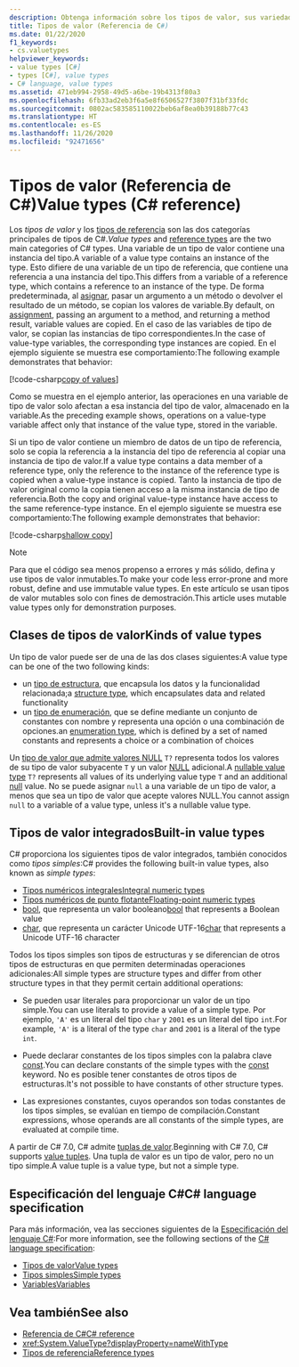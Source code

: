 ```yaml
---
description: Obtenga información sobre los tipos de valor, sus variedades y los que están integrados en C#.
title: Tipos de valor (Referencia de C#)
ms.date: 01/22/2020
f1_keywords:
- cs.valuetypes
helpviewer_keywords:
- value types [C#]
- types [C#], value types
- C# language, value types
ms.assetid: 471eb994-2958-49d5-a6be-19b4313f80a3
ms.openlocfilehash: 6fb33ad2eb3f6a5e8f6506527f3807f31bf33fdc
ms.sourcegitcommit: 0802ac583585110022beb6af8ea0b39188b77c43
ms.translationtype: HT
ms.contentlocale: es-ES
ms.lasthandoff: 11/26/2020
ms.locfileid: "92471656"
---
```

# <a name="value-types-c-reference"></a><span data-ttu-id="2a405-103">Tipos de valor (Referencia de C#)</span><span class="sxs-lookup"><span data-stu-id="2a405-103">Value types (C# reference)</span></span>

<span data-ttu-id="2a405-104">Los *tipos de valor* y los [tipos de referencia](../keywords/reference-types.md) son las dos categorías principales de tipos de C#.</span><span class="sxs-lookup"><span data-stu-id="2a405-104">*Value types* and [reference types](../keywords/reference-types.md) are the two main categories of C# types.</span></span> <span data-ttu-id="2a405-105">Una variable de un tipo de valor contiene una instancia del tipo.</span><span class="sxs-lookup"><span data-stu-id="2a405-105">A variable of a value type contains an instance of the type.</span></span> <span data-ttu-id="2a405-106">Esto difiere de una variable de un tipo de referencia, que contiene una referencia a una instancia del tipo.</span><span class="sxs-lookup"><span data-stu-id="2a405-106">This differs from a variable of a reference type, which contains a reference to an instance of the type.</span></span> <span data-ttu-id="2a405-107">De forma predeterminada, al [asignar](../operators/assignment-operator.md), pasar un argumento a un método o devolver el resultado de un método, se copian los valores de variable.</span><span class="sxs-lookup"><span data-stu-id="2a405-107">By default, on [assignment](../operators/assignment-operator.md), passing an argument to a method, and returning a method result, variable values are copied.</span></span> <span data-ttu-id="2a405-108">En el caso de las variables de tipo de valor, se copian las instancias de tipo correspondientes.</span><span class="sxs-lookup"><span data-stu-id="2a405-108">In the case of value-type variables, the corresponding type instances are copied.</span></span> <span data-ttu-id="2a405-109">En el ejemplo siguiente se muestra ese comportamiento:</span><span class="sxs-lookup"><span data-stu-id="2a405-109">The following example demonstrates that behavior:</span></span>

[!code-csharp[copy of values](snippets/shared/ValueTypes.cs#ValueTypeCopied)]

<span data-ttu-id="2a405-110">Como se muestra en el ejemplo anterior, las operaciones en una variable de tipo de valor solo afectan a esa instancia del tipo de valor, almacenado en la variable.</span><span class="sxs-lookup"><span data-stu-id="2a405-110">As the preceding example shows, operations on a value-type variable affect only that instance of the value type, stored in the variable.</span></span>

<span data-ttu-id="2a405-111">Si un tipo de valor contiene un miembro de datos de un tipo de referencia, solo se copia la referencia a la instancia del tipo de referencia al copiar una instancia de tipo de valor.</span><span class="sxs-lookup"><span data-stu-id="2a405-111">If a value type contains a data member of a reference type, only the reference to the instance of the reference type is copied when a value-type instance is copied.</span></span> <span data-ttu-id="2a405-112">Tanto la instancia de tipo de valor original como la copia tienen acceso a la misma instancia de tipo de referencia.</span><span class="sxs-lookup"><span data-stu-id="2a405-112">Both the copy and original value-type instance have access to the same reference-type instance.</span></span> <span data-ttu-id="2a405-113">En el ejemplo siguiente se muestra ese comportamiento:</span><span class="sxs-lookup"><span data-stu-id="2a405-113">The following example demonstrates that behavior:</span></span>

[!code-csharp[shallow copy](snippets/shared/ValueTypes.cs#ShallowCopy)]

> [!NOTE]
> <span data-ttu-id="2a405-114">Para que el código sea menos propenso a errores y más sólido, defina y use tipos de valor inmutables.</span><span class="sxs-lookup"><span data-stu-id="2a405-114">To make your code less error-prone and more robust, define and use immutable value types.</span></span> <span data-ttu-id="2a405-115">En este artículo se usan tipos de valor mutables solo con fines de demostración.</span><span class="sxs-lookup"><span data-stu-id="2a405-115">This article uses mutable value types only for demonstration purposes.</span></span>

## <a name="kinds-of-value-types"></a><span data-ttu-id="2a405-116">Clases de tipos de valor</span><span class="sxs-lookup"><span data-stu-id="2a405-116">Kinds of value types</span></span>

<span data-ttu-id="2a405-117">Un tipo de valor puede ser de una de las dos clases siguientes:</span><span class="sxs-lookup"><span data-stu-id="2a405-117">A value type can be one of the two following kinds:</span></span>

- <span data-ttu-id="2a405-118">un [tipo de estructura](struct.md), que encapsula los datos y la funcionalidad relacionada;</span><span class="sxs-lookup"><span data-stu-id="2a405-118">a [structure type](struct.md), which encapsulates data and related functionality</span></span>
- <span data-ttu-id="2a405-119">un [tipo de enumeración](enum.md), que se define mediante un conjunto de constantes con nombre y representa una opción o una combinación de opciones.</span><span class="sxs-lookup"><span data-stu-id="2a405-119">an [enumeration type](enum.md), which is defined by a set of named constants and represents a choice or a combination of choices</span></span>

<span data-ttu-id="2a405-120">Un [tipo de valor que admite valores NULL](nullable-value-types.md) `T?` representa todos los valores de su tipo de valor subyacente `T` y un valor [NULL](../keywords/null.md) adicional.</span><span class="sxs-lookup"><span data-stu-id="2a405-120">A [nullable value type](nullable-value-types.md) `T?` represents all values of its underlying value type `T` and an additional [null](../keywords/null.md) value.</span></span> <span data-ttu-id="2a405-121">No se puede asignar `null` a una variable de un tipo de valor, a menos que sea un tipo de valor que acepte valores NULL.</span><span class="sxs-lookup"><span data-stu-id="2a405-121">You cannot assign `null` to a variable of a value type, unless it's a nullable value type.</span></span>

## <a name="built-in-value-types"></a><span data-ttu-id="2a405-122">Tipos de valor integrados</span><span class="sxs-lookup"><span data-stu-id="2a405-122">Built-in value types</span></span>

<span data-ttu-id="2a405-123">C# proporciona los siguientes tipos de valor integrados, también conocidos como *tipos simples*:</span><span class="sxs-lookup"><span data-stu-id="2a405-123">C# provides the following built-in value types, also known as *simple types*:</span></span>

- [<span data-ttu-id="2a405-124">Tipos numéricos integrales</span><span class="sxs-lookup"><span data-stu-id="2a405-124">Integral numeric types</span></span>](integral-numeric-types.md)
- [<span data-ttu-id="2a405-125">Tipos numéricos de punto flotante</span><span class="sxs-lookup"><span data-stu-id="2a405-125">Floating-point numeric types</span></span>](floating-point-numeric-types.md)
- <span data-ttu-id="2a405-126">[bool](bool.md), que representa un valor booleano</span><span class="sxs-lookup"><span data-stu-id="2a405-126">[bool](bool.md) that represents a Boolean value</span></span>
- <span data-ttu-id="2a405-127">[char](char.md), que representa un carácter Unicode UTF-16</span><span class="sxs-lookup"><span data-stu-id="2a405-127">[char](char.md) that represents a Unicode UTF-16 character</span></span>

<span data-ttu-id="2a405-128">Todos los tipos simples son tipos de estructuras y se diferencian de otros tipos de estructuras en que permiten determinadas operaciones adicionales:</span><span class="sxs-lookup"><span data-stu-id="2a405-128">All simple types are structure types and differ from other structure types in that they permit certain additional operations:</span></span>

- <span data-ttu-id="2a405-129">Se pueden usar literales para proporcionar un valor de un tipo simple.</span><span class="sxs-lookup"><span data-stu-id="2a405-129">You can use literals to provide a value of a simple type.</span></span> <span data-ttu-id="2a405-130">Por ejemplo, `'A'` es un literal del tipo `char` y `2001` es un literal del tipo `int`.</span><span class="sxs-lookup"><span data-stu-id="2a405-130">For example, `'A'` is a literal of the type `char` and `2001` is a literal of the type `int`.</span></span>

- <span data-ttu-id="2a405-131">Puede declarar constantes de los tipos simples con la palabra clave [const](../keywords/const.md).</span><span class="sxs-lookup"><span data-stu-id="2a405-131">You can declare constants of the simple types with the [const](../keywords/const.md) keyword.</span></span> <span data-ttu-id="2a405-132">No es posible tener constantes de otros tipos de estructuras.</span><span class="sxs-lookup"><span data-stu-id="2a405-132">It's not possible to have constants of other structure types.</span></span>

- <span data-ttu-id="2a405-133">Las expresiones constantes, cuyos operandos son todas constantes de los tipos simples, se evalúan en tiempo de compilación.</span><span class="sxs-lookup"><span data-stu-id="2a405-133">Constant expressions, whose operands are all constants of the simple types, are evaluated at compile time.</span></span>

<span data-ttu-id="2a405-134">A partir de C# 7.0, C# admite [tuplas de valor](value-tuples.md).</span><span class="sxs-lookup"><span data-stu-id="2a405-134">Beginning with C# 7.0, C# supports [value tuples](value-tuples.md).</span></span> <span data-ttu-id="2a405-135">Una tupla de valor es un tipo de valor, pero no un tipo simple.</span><span class="sxs-lookup"><span data-stu-id="2a405-135">A value tuple is a value type, but not a simple type.</span></span>

## <a name="c-language-specification"></a><span data-ttu-id="2a405-136">Especificación del lenguaje C#</span><span class="sxs-lookup"><span data-stu-id="2a405-136">C# language specification</span></span>

<span data-ttu-id="2a405-137">Para más información, vea las secciones siguientes de la [Especificación del lenguaje C#](~/_csharplang/spec/introduction.md):</span><span class="sxs-lookup"><span data-stu-id="2a405-137">For more information, see the following sections of the [C# language specification](~/_csharplang/spec/introduction.md):</span></span>

- [<span data-ttu-id="2a405-138">Tipos de valor</span><span class="sxs-lookup"><span data-stu-id="2a405-138">Value types</span></span>](~/_csharplang/spec/types.md#value-types)
- [<span data-ttu-id="2a405-139">Tipos simples</span><span class="sxs-lookup"><span data-stu-id="2a405-139">Simple types</span></span>](~/_csharplang/spec/types.md#simple-types)
- [<span data-ttu-id="2a405-140">Variables</span><span class="sxs-lookup"><span data-stu-id="2a405-140">Variables</span></span>](~/_csharplang/spec/variables.md)

## <a name="see-also"></a><span data-ttu-id="2a405-141">Vea también</span><span class="sxs-lookup"><span data-stu-id="2a405-141">See also</span></span>

- [<span data-ttu-id="2a405-142">Referencia de C#</span><span class="sxs-lookup"><span data-stu-id="2a405-142">C# reference</span></span>](../index.md)
- <xref:System.ValueType?displayProperty=nameWithType>
- [<span data-ttu-id="2a405-143">Tipos de referencia</span><span class="sxs-lookup"><span data-stu-id="2a405-143">Reference types</span></span>](../keywords/reference-types.md)
